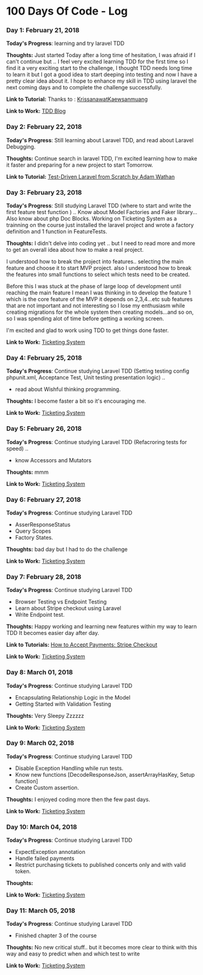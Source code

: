 # 100 Days Of Code - Log

### Day 1: February 21, 2018 

**Today's Progress**: learning and try laravel TDD

**Thoughts:** Just started Today after a long time of hesitation, I was afraid if I can't continue but .. I feel very excited learning TDD for the first time so I find it a very exciting start to the challenge,
I thought TDD needs long time to learn it but I got a good idea to start deeping into testing and now I have a pretty clear idea about it.
I hope to enhance my skill in TDD using laravel the next coming days and to complete the challenge successfully.

**Link to Tutorial:** Thanks to : [Krissanawat​ Kaewsanmuang](https://medium.com/@krissanawat/building-advance-blog-on-laravel-5-5-with-tdd-mode-5-user-can-create-post-6f0f635b5eac)

**Link to Work:** [TDD Blog](https://github.com/TAGHREEDAA/TDDblog)


### Day 2: February 22, 2018 

**Today's Progress**: Still learning about Laravel TDD, and read about Laravel Debugging.

**Thoughts:** Continue search in laravel TDD, I'm excited learning how to make it faster and preparing for a new project to start Tomorrow.

**Link to Tutorial:** [Test-Driven Laravel from Scratch by Adam Wathan](https://adamwathan.me/2016/01/11/test-driven-laravel-from-scratch/)


### Day 3: February 23, 2018 

**Today's Progress**: Still studying Laravel TDD (where to start and write the first feature test function ) .. 
Know about Model Factories and Faker library...
Also know about php Doc Blocks.
Working on Ticketing System as a trainning on the course just installed the laravel project and wrote a factory definition and 1 function in FeatureTests.

**Thoughts:** I didn't delve into coding yet .. but I need to read more and more to get an overall idea about how to make a real project.

I understood how to break the project into features.. selecting the main feature and choose it to start MVP project.
also I understood how to break the features into small functions to select which tests need to be created.

Before this I was stuck at the phase of large loop of development until reaching the main feature
I mean I was thinking in to develop the feature 1 which is the core feature of the MVP it depends on 2,3,4...etc sub features 
that are not important and not interesting so I lose my enthusiasm while creating migrations for the whole system then creating models...and so on, so I was spending alot of time before getting a working screen.

I'm excited and glad to work using TDD to get things done faster.

**Link to Work:** [Ticketing System](https://github.com/TAGHREEDAA/TicketingSystem)


### Day 4: February 25, 2018 

**Today's Progress**: Continue studying Laravel TDD (Setting testing config phpunit.xml, Acceptance Test, Unit testing presentation logic) .. 
- read about Wishful thinking programming.

**Thoughts:** I become faster a bit so it's encouraging me.

**Link to Work:** [Ticketing System](https://github.com/TAGHREEDAA/TicketingSystem)


### Day 5: February 26, 2018 

**Today's Progress**: Continue studying Laravel TDD (Refacroring tests for speed) .. 
- know Accessors and Mutators 

**Thoughts:** mmm

**Link to Work:** [Ticketing System](https://github.com/TAGHREEDAA/TicketingSystem)


### Day 6: February 27, 2018 

**Today's Progress**: Continue studying Laravel TDD 
- AsserResponseStatus
- Query Scopes
- Factory States.

**Thoughts:** bad day but I had to do the challenge 

**Link to Work:** [Ticketing System](https://github.com/TAGHREEDAA/TicketingSystem)


### Day 7: February 28, 2018 

**Today's Progress**: Continue studying Laravel TDD 
- Browser Testing vs Endpoint Testing
- Learn about Stripe checkout using Laravel
- Write Endpoint test.

**Thoughts:** Happy working and learning new features within my way to learn TDD 
It becomes easier day after day.

**Link to Tutorials:** [How to Accept Payments: Stripe Checkout](https://laracasts.com/series/how-to-accept-payments-with-stripe/episodes/1)

**Link to Work:** [Ticketing System](https://github.com/TAGHREEDAA/TicketingSystem)


### Day 8: March 01, 2018 

**Today's Progress**: Continue studying Laravel TDD 
- Encapsulating Relationship Logic in the Model
- Getting Started with Validation Testing


**Thoughts:** Very Sleepy Zzzzzz

**Link to Work:** [Ticketing System](https://github.com/TAGHREEDAA/TicketingSystem)


### Day 9: March 02, 2018 

**Today's Progress**: Continue studying Laravel TDD 
- Disable Exception Handling while run tests.
- Know new functions [DecodeResponseJson, assertArrayHasKey, Setup function]
- Create Custom assertion.

**Thoughts:** I enjoyed coding more then the few past days.

**Link to Work:** [Ticketing System](https://github.com/TAGHREEDAA/TicketingSystem)



### Day 10: March 04, 2018 

**Today's Progress**: Continue studying Laravel TDD 
- ExpectException annotation
- Handle failed payments
- Restrict purchasing tickets to published concerts only and with valid token.

**Thoughts:** 

**Link to Work:** [Ticketing System](https://github.com/TAGHREEDAA/TicketingSystem)



### Day 11: March 05, 2018 

**Today's Progress**: Continue studying Laravel TDD 
- Finished chapter 3 of the course 

**Thoughts:** No new critical stuff..  but it becomes more clear to think with this way and easy to predict when and which test to write  

**Link to Work:** [Ticketing System](https://github.com/TAGHREEDAA/TicketingSystem)
